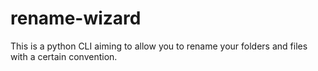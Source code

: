 # rename-wizard
This is a python CLI aiming to allow you to rename your folders and files with a certain convention. 
